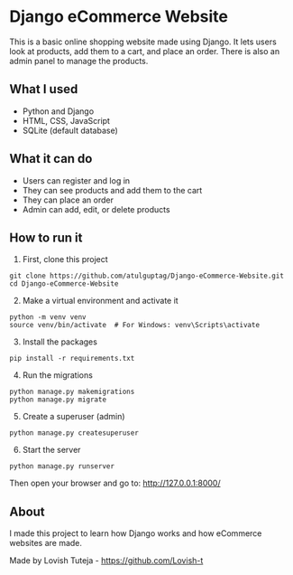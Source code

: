 # Django eCommerce Website

This is a basic online shopping website made using Django. It lets users look at products, add them to a cart, and place an order. There is also an admin panel to manage the products.

## What I used
- Python and Django
- HTML, CSS, JavaScript
- SQLite (default database)

## What it can do
- Users can register and log in
- They can see products and add them to the cart
- They can place an order
- Admin can add, edit, or delete products

## How to run it

1. First, clone this project
```
git clone https://github.com/atulguptag/Django-eCommerce-Website.git
cd Django-eCommerce-Website
```

2. Make a virtual environment and activate it
```
python -m venv venv
source venv/bin/activate  # For Windows: venv\Scripts\activate
```

3. Install the packages
```
pip install -r requirements.txt
```

4. Run the migrations
```
python manage.py makemigrations
python manage.py migrate
```

5. Create a superuser (admin)
```
python manage.py createsuperuser
```

6. Start the server
```
python manage.py runserver
```

Then open your browser and go to: http://127.0.0.1:8000/



## About
I made this project to learn how Django works and how eCommerce websites are made.

Made by Lovish Tuteja - https://github.com/Lovish-t
